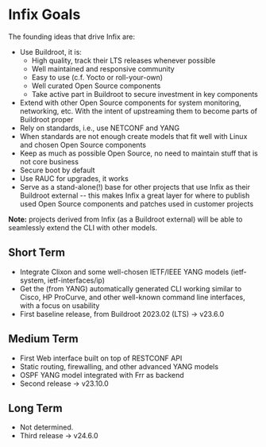Infix Goals
===========

The founding ideas that drive Infix are:

 - Use Buildroot, it is:
   - High quality, track their LTS releases whenever possible
   - Well maintained and responsive community
   - Easy to use (c.f. Yocto or roll-your-own)
   - Well curated Open Source components
   - Take active part in Buildroot to secure investment in key components
 - Extend with other Open Source components for system monitoring,
   networking, etc.  With the intent of upstreaming them to become parts
   of Buildroot proper
 - Rely on standards, i.e., use NETCONF and YANG
 - When standards are not enough create models that fit well with Linux
   and chosen Open Source components
 - Keep as much as possible Open Source, no need to maintain stuff that
   is not core business
 - Secure boot by default
 - Use RAUC for upgrades, it works
 - Serve as a stand-alone(!) base for other projects that use Infix as
   their Buildroot external -- this makes Infix a great layer for where
   to publish used Open Source components and patches used in customer
   projects

**Note:** projects derived from Infix (as a Buildroot external) will be
  able to seamlessly extend the CLI with other models.

Short Term
----------

  - Integrate Clixon and some well-chosen IETF/IEEE YANG models
    (ietf-system, ietf-interfaces/ip)
  - Get the (from YANG) automatically generated CLI working similar to
    Cisco, HP ProCurve, and other well-known command line interfaces,
	with a focus on usability
  - First baseline release, from Buildroot 2023.02 (LTS) -> v23.6.0


Medium Term
-----------

  - First Web interface built on top of RESTCONF API
  - Static routing, firewalling, and other advanced YANG models
  - OSPF YANG model integrated with Frr as backend
  - Second release -> v23.10.0


Long Term
---------

  - Not determined.
  - Third release -> v24.6.0

